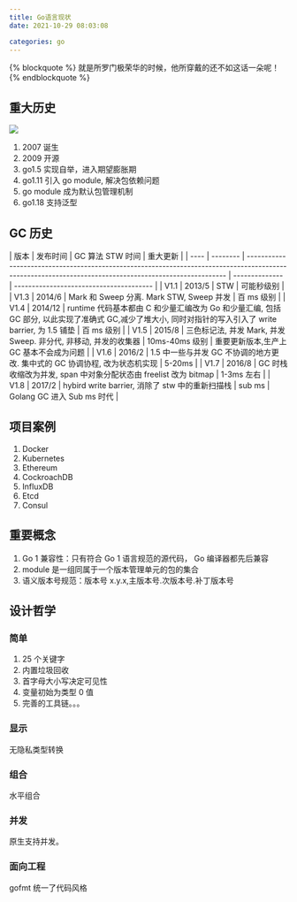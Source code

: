 ```yaml
---
title: Go语言现状
date: 2021-10-29 08:03:08

categories: go
---
```


{% blockquote %}
就是所罗门极荣华的时候，他所穿戴的还不如这话一朵呢！
{% endblockquote %}

## 重大历史

![](https://static001.geekbang.org/resource/image/89/e9/89c8fa7961ef4b3812af319f22b0e1e9.png?wh=1884x1082)

1. 2007 诞生
2. 2009 开源
3. go1.5 实现自举，进入期望膨胀期
4. go1.11 引入 go module, 解决包依赖问题
5. go module 成为默认包管理机制
6. go1.18 支持泛型

## GC 历史

| 版本 | 发布时间 | GC 算法 STW 时间                                                                                                                                       | 重大更新       |
| ---- | -------- | ------------------------------------------------------------------------------------------------------------------------------------------------------ | -------------- | --------------------------------------- |
| V1.1 | 2013/5   | STW                                                                                                                                                    | 可能秒级别     |
| V1.3 | 2014/6   | Mark 和 Sweep 分离. Mark STW, Sweep 并发                                                                                                               | 百 ms 级别     |
| V1.4 | 2014/12  | runtime 代码基本都由 C 和少量汇编改为 Go 和少量汇编, 包括 GC 部分, 以此实现了准确式 GC,减少了堆大小, 同时对指针的写入引入了 write barrier, 为 1.5 铺垫 | 百 ms 级别     |
| V1.5 | 2015/8   | 三色标记法, 并发 Mark, 并发 Sweep. 非分代, 非移动, 并发的收集器                                                                                        | 10ms-40ms 级别 | 重要更新版本,生产上 GC 基本不会成为问题 |
| V1.6 | 2016/2   | 1.5 中一些与并发 GC 不协调的地方更改. 集中式的 GC 协调协程, 改为状态机实现                                                                             | 5-20ms         |
| V1.7 | 2016/8   | GC 时栈收缩改为并发, span 中对象分配状态由 freelist 改为 bitmap                                                                                        | 1-3ms 左右     |
| V1.8 | 2017/2   | hybird write barrier, 消除了 stw 中的重新扫描栈                                                                                                        | sub ms         | Golang GC 进入 Sub ms 时代              |

## 项目案例

1. Docker
2. Kubernetes
3. Ethereum
4. CockroachDB
5. InfluxDB
6. Etcd
7. Consul

## 重要概念

1. Go 1 兼容性：只有符合 Go 1 语言规范的源代码， Go 编译器都先后兼容
2. module 是一组同属于一个版本管理单元的包的集合
3. 语义版本号规范：版本号 x.y.x,主版本号.次版本号.补丁版本号

## 设计哲学

### 简单

1. 25 个关键字
2. 内置垃圾回收
3. 首字母大小写决定可见性
4. 变量初始为类型 0 值
5. 完善的工具链。。。

### 显示

无隐私类型转换

### 组合

水平组合

### 并发

原生支持并发。

### 面向工程

gofmt 统一了代码风格
